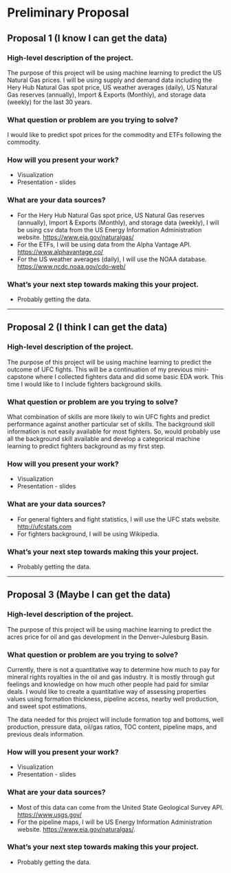 # Preliminary Proposal
## Proposal 1 (I know I can get the data)

### High-level description of the project.

The purpose of this project will be using machine learning to predict the US Natural Gas prices. I will be using supply and demand data including the Hery Hub Natural Gas spot price, US weather averages (daily), US Natural Gas reserves (annually), Import & Exports (Monthly), and storage data (weekly) for the last 30 years.
### What question or problem are you trying to solve?

I would like to predict spot prices for the commodity and ETFs following the commodity. 

### How will you present your work?

- Visualization
- Presentation - slides

### What are your data sources?
- For the Hery Hub Natural Gas spot price, US Natural Gas reserves (annually), Import & Exports (Monthly), and storage data (weekly), I will be using csv data from the US Energy Information Administration website. https://www.eia.gov/naturalgas/
- For the ETFs, I will be using data from the Alpha Vantage API. https://www.alphavantage.co/
- For the US weather averages (daily), I will use the NOAA database. https://www.ncdc.noaa.gov/cdo-web/

### What’s your next step towards making this your project.
- Probably getting the data.


_________________________________________________________________________________________________________________________

## Proposal 2 (I think I can get the data)

### High-level description of the project.

The purpose of this project will be using machine learning to predict the outcome of UFC fights. This will be a continuation of my previous mini-capstone where I collected fighters data and did some basic EDA work. This time I would like to I include fighters background skills.

### What question or problem are you trying to solve?

What combination of skills are more likely to win UFC fights and predict performance against another particular set of skills. The background skill information is not easily available for most fighters. So, would probably use all the background skill available and develop a categorical machine learning to predict fighters background as my first step. 

### How will you present your work?

- Visualization
- Presentation - slides

### What are your data sources?

- For general fighters and fight statistics, I will use the UFC stats website. http://ufcstats.com
- For fighters background, I will be using Wikipedia. 

### What’s your next step towards making this your project.
- Probably getting the data.

________________________________________________________________________________________________________________________

## Proposal 3 (Maybe I can get the data)


### High-level description of the project.

The purpose of this project will be using machine learning to predict the acres price for oil and gas development in the Denver-Julesburg Basin. 

### What question or problem are you trying to solve?

Currently, there is not a quantitative way to determine how much to pay for mineral rights royalties in the oil and gas industry. It is mostly through gut feelings and knowledge on how much other people had paid for similar deals. I would like to create a quantitative way of assessing properties values using formation thickness, pipeline access, nearby well production, and sweet spot estimations.  

The data needed for this project will include formation top and bottoms, well production, pressure data, oil/gas ratios, TOC content, pipeline maps, and previous deals information.

### How will you present your work?

- Visualization
- Presentation - slides

### What are your data sources?

- Most of this data can come from the United State Geological Survey API. https://www.usgs.gov/
- For the pipeline maps, I will be US Energy Information Administration website. https://www.eia.gov/naturalgas/. 

### What’s your next step towards making this your project.

- Probably getting the data.
